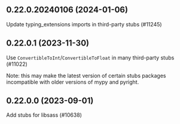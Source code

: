 ## 0.22.0.20240106 (2024-01-06)

Update typing_extensions imports in third-party stubs (#11245)

## 0.22.0.1 (2023-11-30)

Use `ConvertibleToInt`/`ConvertibleToFloat` in many third-party stubs (#11022)

Note: this may make the latest version of certain stubs packages incompatible with older versions of mypy and pyright.

## 0.22.0.0 (2023-09-01)

Add stubs for libsass (#10638)

